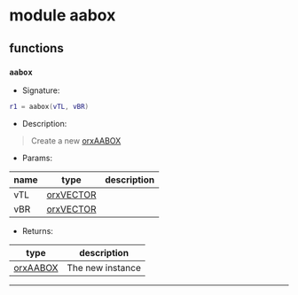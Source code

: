 # module aabox

## functions

### **`aabox`**

* Signature:

```lua
r1 = aabox(vTL, vBR)
```

* Description:

> Create a new [orxAABOX](../types/orxAABOX.md) 

* Params:

name | type | description 
--- | --- | ---
vTL | [orxVECTOR](../types/orxVECTOR.md)  | 
vBR | [orxVECTOR](../types/orxVECTOR.md)  | 

* Returns:

type | description 
--- | ---
[orxAABOX](../types/orxAABOX.md)  | The new instance

---

